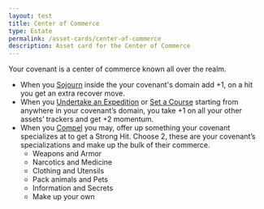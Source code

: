```yaml
---
layout: test
title: Center of Commerce
type: Estate
permalink: /asset-cards/center-of-commerce
description: Asset card for the Center of Commerce
---
```


Your covenant is a center of commerce known all over the realm.
- When you <ins>Sojourn</ins> inside the your covenant's domain add +1, on a hit you get an extra recover move. 
- When you <ins>Undertake an Expedition</ins> or <ins>Set a Course</ins> starting from anywhere in your covenant’s domain, you take +1 on all your other assets’ trackers and get +2 momentum.
- When you <ins>Compel</ins> you may, offer up something your covenant specializes at to get a Strong Hit. Choose 2, these are your covenant’s specializations and make up the bulk of their commerce.
    - Weapons and Armor 
    - Narcotics and Medicine
    - Clothing and Utensils
    - Pack animals and Pets
    - Information and Secrets
    - Make up your own

